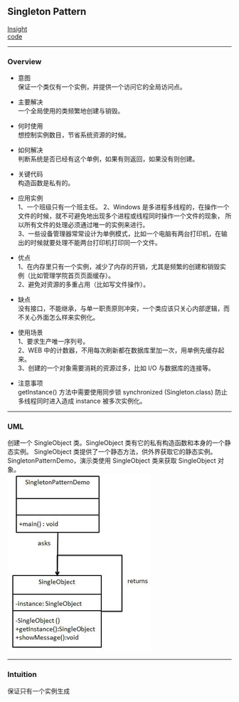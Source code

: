 ## Singleton Pattern
[Insight](https://www.runoob.com/design-pattern/singleton-pattern.html)  
[code](https://github.com/wan-h/BrainpowerCode/blob/master/DesignPatterns/SingletonPattern.py)

---
### Overview  
* 意图  
保证一个类仅有一个实例，并提供一个访问它的全局访问点。

* 主要解决  
一个全局使用的类频繁地创建与销毁。

* 何时使用  
想控制实例数目，节省系统资源的时候。

* 如何解决  
判断系统是否已经有这个单例，如果有则返回，如果没有则创建。

* 关键代码  
构造函数是私有的。

* 应用实例  
1、一个班级只有一个班主任。 
2、Windows 是多进程多线程的，在操作一个文件的时候，就不可避免地出现多个进程或线程同时操作一个文件的现象，
所以所有文件的处理必须通过唯一的实例来进行。  
3、一些设备管理器常常设计为单例模式，比如一个电脑有两台打印机，在输出的时候就要处理不能两台打印机打印同一个文件。

* 优点  
1、在内存里只有一个实例，减少了内存的开销，尤其是频繁的创建和销毁实例（比如管理学院首页页面缓存）。  
2、避免对资源的多重占用（比如写文件操作）。   

* 缺点  
没有接口，不能继承，与单一职责原则冲突，一个类应该只关心内部逻辑，而不关心外面怎么样来实例化。

* 使用场景  
1、要求生产唯一序列号。  
2、WEB 中的计数器，不用每次刷新都在数据库里加一次，用单例先缓存起来。  
3、创建的一个对象需要消耗的资源过多，比如 I/O 与数据库的连接等。

* 注意事项  
getInstance() 方法中需要使用同步锁 synchronized (Singleton.class) 防止多线程同时进入造成 instance 被多次实例化。

---
### UML  
创建一个 SingleObject 类。SingleObject 类有它的私有构造函数和本身的一个静态实例。
SingleObject 类提供了一个静态方法，供外界获取它的静态实例。
SingletonPatternDemo，演示类使用 SingleObject 类来获取 SingleObject 对象。   
![](src/UMl_0.png)

---
### Intuition  
保证只有一个实例生成